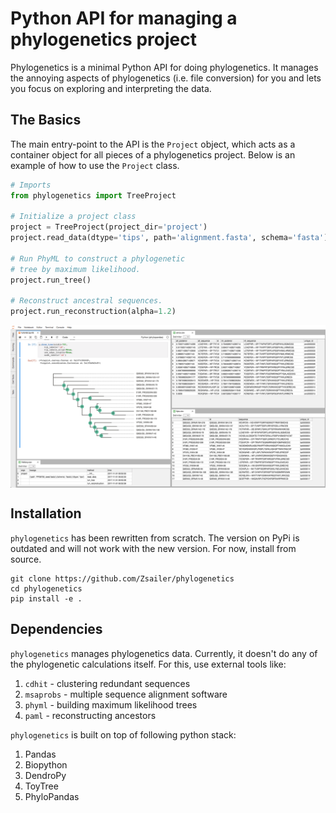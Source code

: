 # Python API for managing a phylogenetics project

Phylogenetics is a minimal Python API for doing phylogenetics. It manages the annoying
aspects of phylogenetics (i.e. file conversion) for you and lets you focus on exploring
and interpreting the data.  

## The Basics

The main entry-point to the API is the `Project` object, which acts as a container object for all pieces of a
phylogenetics project. Below is an example of how to use the `Project` class.

```python
# Imports
from phylogenetics import TreeProject

# Initialize a project class
project = TreeProject(project_dir='project')
project.read_data(dtype='tips', path='alignment.fasta', schema='fasta')

# Run PhyML to construct a phylogenetic 
# tree by maximum likelihood.
project.run_tree()

# Reconstruct ancestral sequences.
project.run_reconstruction(alpha=1.2)
```

<img src="docs/_images/jlab.png" align="middle">

## Installation

`phylogenetics` has been rewritten from scratch. The version on PyPi is outdated
and will not work with the new version. For now, install from source. 
```
git clone https://github.com/Zsailer/phylogenetics
cd phylogenetics
pip install -e .
```

## Dependencies

`phylogenetics` manages phylogenetics data. Currently, it doesn't do any of the phylogenetic calculations itself. For this, use external tools like:

1. `cdhit` - clustering redundant sequences
2. `msaprobs` - multiple sequence alignment software
3. `phyml` - building maximum likelihood trees
4. `paml` - reconstructing ancestors

`phylogenetics` is built on top of following python stack:

1. Pandas 
2. Biopython
3. DendroPy
4. ToyTree
5. PhyloPandas
